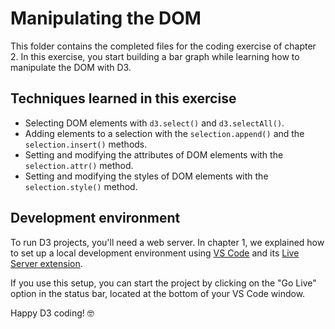 # Manipulating the DOM

This folder contains the completed files for the coding exercise of chapter 2. In this exercise, you start building a bar graph while learning how to manipulate the DOM with D3.


## Techniques learned in this exercise

- Selecting DOM elements with `d3.select()` and `d3.selectAll()`.
- Adding elements to a selection with the `selection.append()` and the `selection.insert()` methods.
- Setting and modifying the attributes of DOM elements with the `selection.attr()` method.
- Setting and modifying the styles of DOM elements with the `selection.style()` method.


## Development environment

To run D3 projects, you'll need a web server. In chapter 1, we explained how to set up a local development environment using [VS Code](https://code.visualstudio.com/) and its [Live Server extension](https://marketplace.visualstudio.com/items?itemName=ritwickdey.LiveServer).

If you use this setup, you can start the project by clicking on the "Go Live" option in the status bar, located at the bottom of your VS Code window.

Happy D3 coding! 🤓